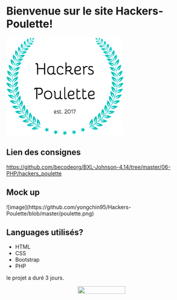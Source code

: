 
# Bienvenue sur le site Hackers-Poulette!  
<p align="center">

![Logo](/assets/img/hackers-poulette-logo.png)
</p>
<h2> Lien des consignes </h2> 

https://github.com/becodeorg/BXL-Johnson-4.14/tree/master/06-PHP/hackers_poulette

<h2>Mock up </h2>
 ![image](https://github.com/yongchin95/Hackers-Poulette/blob/master/poulette.png)
 
<h2>Languages utilisés?</h2>

<ul>
  <li>HTML</li>
  <li>CSS</li>
  <li>Bootstrap</li>
  <li>PHP</li>
 </ul>

le projet a duré 3 jours.


<p align="center">
  <img src="https://media.giphy.com/media/EdjBHPlzl1i4o/giphy.gif" height="50%" width="50%">
</p>
